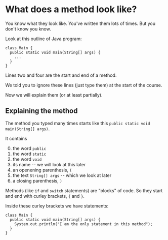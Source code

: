 
# What does a method look like?

You know what they look like. You've written them lots of times. But you don't know you know. 

Look at this outline of Java program:

```
class Main {
  public static void main(String[] args) {
    ...
  }
}
```

Lines two and four are the start and end of a method.

We told you to ignore these lines (just type them) at the start of the course.

Now we will explain them (or at least partially).

## Explaining the method

The method you typed many times starts like this `public static void main(String[] args)`.

It contains

0. the word `public`
0. the word `static`
0. the word `void`
0. its name -- we will look at this later
0. an openening parenthesis, `(`
0. the text `String[] args` -- which we look at later
0. a closing parenthesis, `)`

Methods (like `if` and `switch` statements) are "blocks" of code. So they start and end with curley brackets, `{` and `}`.

Inside these curley brackets we have statements:

```
class Main {
  public static void main(String[] args) {
    System.out.println("I am the only statement in this method");
  }
}
```
